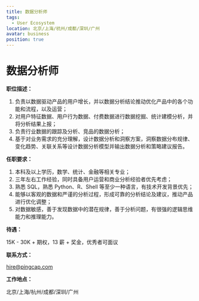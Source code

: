 ```yaml
---
title: 数据分析师
tags:
  - User Ecosystem
location: 北京/上海/杭州/成都/深圳/广州
avatar: business
position: true
---
```


# 数据分析师

**职位描述：**

1. 负责以数据驱动产品的用户增长，并以数据分析结论推动优化产品中的各个功能和流程，以及运营；
2. 对用户特征数据、用户行为数据、付费数据进行数据挖掘、统计建模分析，并将分析结果上报；
3. 负责行业数据的跟踪及分析、竞品的数据分析；
4. 基于对业务需求的充分理解，设计数据分析和洞察方案，洞察数据分布规律、变化趋势、关联关系等设计数据分析模型并输出数据分析和策略建议报告。

**任职要求：**

1. 本科及以上学历，数学、统计、金融等相关专业；
2. 三年左右工作经验，同时具备用户运营和商业分析经验者优先考虑；
3. 熟悉 SQL，熟悉 Python、R、Shell 等至少一种语言，有技术开发背景优先；
4. 能够以客观的数据和严谨的分析过程，形成可靠的分析结论及建议，推动产品进行优化调整；
5. 对数据敏感，善于发现数据中的潜在规律，善于分析问题，有很强的逻辑思维能力和推理能力。

**待遇：**

15K - 30K + 期权，13 薪 + 奖金，优秀者可面议

**联系方式：**

hire@pingcap.com

**工作地点：**

北京/上海/杭州/成都/深圳/广州
